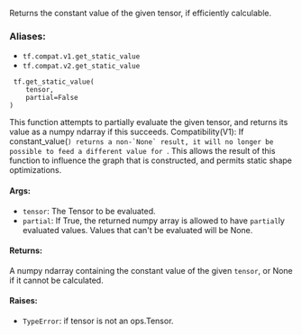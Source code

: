 Returns the constant value of the given tensor, if efficiently calculable.
### Aliases:
- `tf.compat.v1.get_static_value`
- `tf.compat.v2.get_static_value`

```
 tf.get_static_value(
    tensor,
    partial=False
)
```
This function attempts to partially evaluate the given tensor, and returns its value as a numpy ndarray if this succeeds.
Compatibility(V1): If constant_value(``) returns a non-`None` result, it will no longer be possible to feed a different value for ``. This allows the result of this function to influence the graph that is constructed, and permits static shape optimizations.
#### Args:
- `tensor`: The Tensor to be evaluated.
- `partial`: If True, the returned numpy array is allowed to have `partial`ly evaluated values. Values that can't be evaluated will be None.
#### Returns:
A numpy ndarray containing the constant value of the given `tensor`, or None if it cannot be calculated.
#### Raises:
- `TypeError`: if tensor is not an ops.Tensor.
